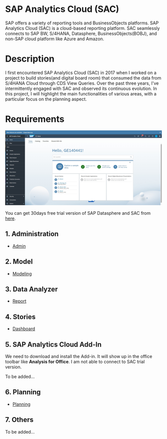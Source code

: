 # SAP Analytics Cloud (SAC)

SAP offers a variety of reporting tools and BusinessObjects platforms. SAP Analytics Cloud (SAC) is a cloud-based reporting platform. SAC seamlessly connects to SAP BW, S/4HANA, Datasphere, BusinessObjects(BOBJ), and non-SAP cloud platform like Azure and Amazon.

# Description
I first encountered SAP Analytics Cloud (SAC) in 2017 when I worked on a project to build stories(and digital board room) that consumed the data from S/4HANA Cloud through CDS View Queries. Over the past three years, I've intermittently engaged with SAC and observed its continuous evolution. In this project, I will highlight the main functionalities of various areas, with a particular focus on the planning aspect.

# Requirements

![alt text](/SAC/images/Overview.png)

You can get 30days free trial version of SAP Datasphere and SAC from [here](https://www.sap.com/products/technology-platform/cloud-analytics/trial-basic.html).

## 1. Administration
- [Admin](/SAC/Admin/Index.md)
 
## 2. Model
- [Modeling](/SAC/Modeling/Index.md)

## 3. Data Analyzer
- [Report](/SAC/Reporting/DA_Index.md)

## 4. Stories
- [Dashboard](/SAC/Reporting/DB_Index.md)

## 5. SAP Analytics Cloud Add-In
We need to download and install the Add-in. It will show up in the office toolbar like **Analysis for Office**.
I am not able to connect to SAC trial version. 

To be added...
 
## 6. Planning
- [Planning](/SAC/Planning/Index.md)
  
## 7. Others
To be added...

